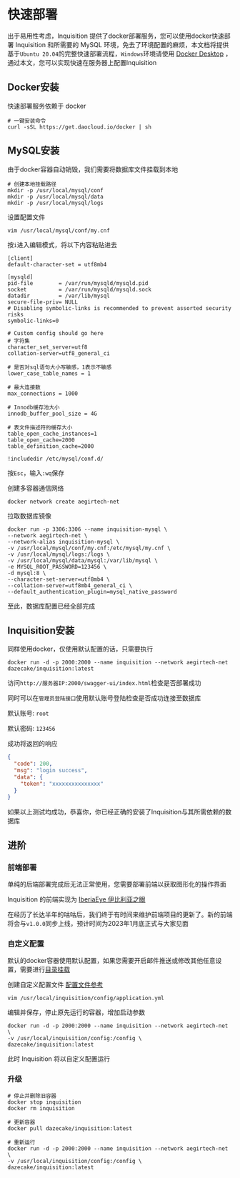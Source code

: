 # 快速部署

出于易用性考虑，Inquisition 提供了docker部署服务，您可以使用docker快速部署 Inquisition 和所需要的 MySQL 环境，免去了环境配置的麻烦，本文档将提供基于`Ubuntu 20.04`的完整快速部署流程，`Windows`环境请使用 [Docker Desktop](https://www.docker.com/get-started/) ，通过本文，您可以实现快速在服务器上配置Inquisition

## Docker安装

快速部署服务依赖于 docker

```shell
# 一键安装命令
curl -sSL https://get.daocloud.io/docker | sh
```

## MySQL安装

由于docker容器自动销毁，我们需要将数据库文件挂载到本地

```shell
# 创建本地挂载路径
mkdir -p /usr/local/mysql/conf
mkdir -p /usr/local/mysql/data
mkdir -p /usr/local/mysql/logs
```

设置配置文件

```shell
vim /usr/local/mysql/conf/my.cnf
```

按`i`进入编辑模式，将以下内容粘贴进去

```
[client]
default-character-set = utf8mb4

[mysqld]
pid-file        = /var/run/mysqld/mysqld.pid
socket          = /var/run/mysqld/mysqld.sock
datadir         = /var/lib/mysql
secure-file-priv= NULL
# Disabling symbolic-links is recommended to prevent assorted security risks
symbolic-links=0

# Custom config should go here
# 字符集
character_set_server=utf8
collation-server=utf8_general_ci

# 是否对sql语句大小写敏感，1表示不敏感
lower_case_table_names = 1

# 最大连接数
max_connections = 1000

# Innodb缓存池大小
innodb_buffer_pool_size = 4G

# 表文件描述符的缓存大小
table_open_cache_instances=1
table_open_cache=2000
table_definition_cache=2000

!includedir /etc/mysql/conf.d/
```

按`Esc`，输入`:wq`保存

创建多容器通信网络

```shell
docker network create aegirtech-net
```

拉取数据库镜像

```shell
docker run -p 3306:3306 --name inquisition-mysql \
--network aegirtech-net \
--network-alias inquisition-mysql \
-v /usr/local/mysql/conf/my.cnf:/etc/mysql/my.cnf \
-v /usr/local/mysql/logs:/logs \
-v /usr/local/mysql/data/mysql:/var/lib/mysql \
-e MYSQL_ROOT_PASSWORD=123456 \
-d mysql:8 \
--character-set-server=utf8mb4 \
--collation-server=utf8mb4_general_ci \
--default_authentication_plugin=mysql_native_password
```

至此，数据库配置已经全部完成

## Inquisition安装

同样使用docker，仅使用默认配置的话，只需要执行

```shell
docker run -d -p 2000:2000 --name inquisition --network aegirtech-net dazecake/inquisition:latest
```

访问`http://服务器IP:2000/swagger-ui/index.html`检查是否部署成功

同时可以在`管理员登陆接口`使用默认账号登陆检查是否成功连接至数据库

默认账号: `root`

默认密码: `123456`

成功将返回的响应

```json
{
  "code": 200,
  "msg": "login success",
  "data": {
    "token": "xxxxxxxxxxxxxxx"
  }
}
```

如果以上测试均成功，恭喜你，你已经正确的安装了Inquisition与其所需依赖的数据库

## 进阶

### 前端部署

单纯的后端部署完成后无法正常使用，您需要部署前端以获取图形化的操作界面

Inquisition 的前端实现为 [IberiaEye 伊比利亚之眼](https://github.com/AegirTech/IberiaEye)

在经历了长达半年的咕咕后，我们终于有时间来维护前端项目的更新了。新的前端将会与`v1.0.0`同步上线，预计时间为2023年1月底正式与大家见面

### 自定义配置

默认的docker容器使用默认配置，如果您需要开启邮件推送或修改其他任意设置，需要进行[目录挂载](https://docker.easydoc.net/doc/81170005/cCewZWoN/kze7f0ZR)

创建自定义配置文件 [配置文件参考](https://github.com/AegirTech/Inquisition/blob/main/src/main/resources/application.yml)

```shell
vim /usr/local/inquisition/config/application.yml
```

编辑并保存，停止原先运行的容器，增加启动参数

```shell
docker run -d -p 2000:2000 --name inquisition --network aegirtech-net \
-v /usr/local/inquisition/config:/config \
dazecake/inquisition:latest
```

此时 Inquisition 将以自定义配置运行

### 升级

```shell
# 停止并删除旧容器
docker stop inquisition
docker rm inquisition

# 更新容器
docker pull dazecake/inquisition:latest

# 重新运行
docker run -d -p 2000:2000 --name inquisition --network aegirtech-net \
-v /usr/local/inquisition/config:/config \
dazecake/inquisition:latest
```